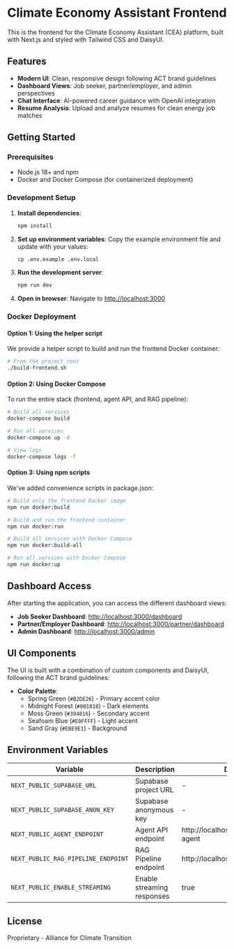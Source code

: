 # Climate Economy Assistant Frontend

This is the frontend for the Climate Economy Assistant (CEA) platform, built with Next.js and styled with Tailwind CSS and DaisyUI.

## Features

- **Modern UI**: Clean, responsive design following ACT brand guidelines
- **Dashboard Views**: Job seeker, partner/employer, and admin perspectives
- **Chat Interface**: AI-powered career guidance with OpenAI integration
- **Resume Analysis**: Upload and analyze resumes for clean energy job matches

## Getting Started

### Prerequisites

- Node.js 18+ and npm
- Docker and Docker Compose (for containerized deployment)

### Development Setup

1. **Install dependencies**:
   ```bash
   npm install
   ```

2. **Set up environment variables**:
   Copy the example environment file and update with your values:
   ```bash
   cp .env.example .env.local
   ```

3. **Run the development server**:
   ```bash
   npm run dev
   ```

4. **Open in browser**:
   Navigate to [http://localhost:3000](http://localhost:3000)

### Docker Deployment

#### Option 1: Using the helper script

We provide a helper script to build and run the frontend Docker container:

```bash
# From the project root
./build-frontend.sh
```

#### Option 2: Using Docker Compose

To run the entire stack (frontend, agent API, and RAG pipeline):

```bash
# Build all services
docker-compose build

# Run all services
docker-compose up -d

# View logs
docker-compose logs -f
```

#### Option 3: Using npm scripts

We've added convenience scripts in package.json:

```bash
# Build only the frontend Docker image
npm run docker:build

# Build and run the frontend container
npm run docker:run

# Build all services with Docker Compose
npm run docker:build-all

# Run all services with Docker Compose
npm run docker:up
```

## Dashboard Access

After starting the application, you can access the different dashboard views:

- **Job Seeker Dashboard**: [http://localhost:3000/dashboard](http://localhost:3000/dashboard)
- **Partner/Employer Dashboard**: [http://localhost:3000/partner/dashboard](http://localhost:3000/partner/dashboard)
- **Admin Dashboard**: [http://localhost:3000/admin](http://localhost:3000/admin)

## UI Components

The UI is built with a combination of custom components and DaisyUI, following the ACT brand guidelines:

- **Color Palette**:
  - Spring Green (`#B2DE26`) - Primary accent color
  - Midnight Forest (`#001818`) - Dark elements
  - Moss Green (`#394816`) - Secondary accent
  - Seafoam Blue (`#E0FFFF`) - Light accent
  - Sand Gray (`#EBE9E1`) - Background

## Environment Variables

| Variable | Description | Default |
|----------|-------------|---------|
| `NEXT_PUBLIC_SUPABASE_URL` | Supabase project URL | - |
| `NEXT_PUBLIC_SUPABASE_ANON_KEY` | Supabase anonymous key | - |
| `NEXT_PUBLIC_AGENT_ENDPOINT` | Agent API endpoint | http://localhost:8001/api/pendo-agent |
| `NEXT_PUBLIC_RAG_PIPELINE_ENDPOINT` | RAG Pipeline endpoint | http://localhost:8000 |
| `NEXT_PUBLIC_ENABLE_STREAMING` | Enable streaming responses | true |

## License

Proprietary - Alliance for Climate Transition 